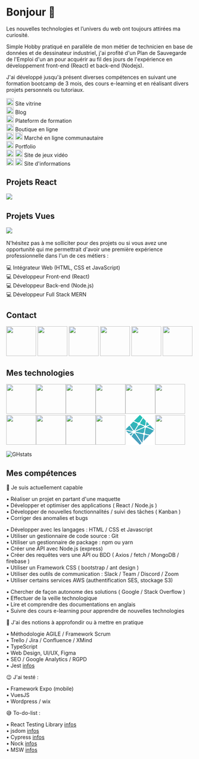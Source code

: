# Bonjour 👋

Les nouvelles technologies et l’univers du web ont toujours attirées ma curiosité.

Simple Hobby pratiqué en parallèle de mon métier de technicien en base de données et de dessinateur industriel, j'ai profité d'un Plan de Sauvegarde de l'Emploi d'un an pour acquérir au fil des jours de l'expérience en développement front-end (React) et back-end (Nodejs).

J'ai développé jusqu'à présent diverses compétences en suivant une formation bootcamp de 3 mois, des cours e-learning et en réalisant divers projets personnels ou tutoriaux.

[<img src="https://cdn-icons-png.flaticon.com/512/733/733609.png" width="20" height="20"/>](https://github.com/frmi2018/react/tree/main/front/react-vitrine) Site vitrine  
[<img src="https://cdn-icons-png.flaticon.com/512/733/733609.png" width="20" height="20"/>](https://github.com/frmi2018/react/tree/main/front/racoont) Blog  
[<img src="https://cdn-icons-png.flaticon.com/512/733/733609.png" width="20" height="20"/>](https://github.com/frmi2018/react/tree/main/front/monkey) Plateform de formation  
[<img src="https://cdn-icons-png.flaticon.com/512/733/733609.png" width="20" height="20"/>](https://github.com/frmi2018/ecommerce-frmi-api) Boutique en ligne  
[<img src="https://cdn-icons-png.flaticon.com/512/733/733609.png" width="20" height="20"/>](https://github.com/frmi2018/vinted-frmi) [<img src="https://cdn-icons-png.flaticon.com/512/1006/1006771.png" width="20" height="20"/>](https://vinted-frmi.netlify.app/) Marché en ligne communautaire  
[<img src="https://cdn-icons-png.flaticon.com/512/733/733609.png" width="20" height="20"/>](https://github.com/frmi2018/portfolio) Portfolio  
[<img src="https://cdn-icons-png.flaticon.com/512/733/733609.png" width="20" height="20"/>](https://github.com/frmi2018/react/tree/main/front/gamepad) [<img src="https://cdn-icons-png.flaticon.com/512/1006/1006771.png" width="20" height="20"/>](https://frmi-gamepad.netlify.app/) Site de jeux vidéo  
[<img src="https://cdn-icons-png.flaticon.com/512/733/733609.png" width="20" height="20"/>](https://github.com/frmi2018/react/tree/main/front/marvel) [<img src="https://cdn-icons-png.flaticon.com/512/1006/1006771.png" width="20" height="20"/>](https://frmi-marvel-api.netlify.app/) Site d'informations

## Projets React

[<img src="https://cdn.jsdelivr.net/gh/devicons/devicon/icons/react/react-original.svg" width="100" height=auto/>](https://github.com/frmi2018/react)

## Projets Vues

[<img src="https://cdn.jsdelivr.net/gh/devicons/devicon/icons/vuejs/vuejs-original.svg" width="100" height=auto/>](https://github.com/frmi2018/vuejs)

N'hésitez pas à me solliciter pour des projets ou si vous avez une opportunité qui me permettrait d'avoir une première expérience professionnelle dans l'un de ces métiers :

💻 Intégrateur Web (HTML, CSS et JavaScript)  
💻 Développeur Front-end (React)  
💻 Développeur Back-end (Node.js)  
💻 Développeur Full Stack MERN

## Contact

[<img src="https://cdn-icons-png.flaticon.com/512/5968/5968534.png" width="80" height="80"/>](mailto:frmi2018@gmail.com)
[<img src="https://cdn-icons-png.flaticon.com/512/174/174857.png" width="80" height="80"/>](https://www.linkedin.com/in/franckmichaud/)
[<img src="https://cdn-icons-png.flaticon.com/512/5968/5968770.png" width="80" height="80"/>](https://frmi2018.wixsite.com/website)
[<img src="https://cdn-icons-png.flaticon.com/512/1384/1384046.png" width="80" height="80"/>](https://my.indeed.com/p/g73hfz7)
[<img src="https://cdn-icons-png.flaticon.com/512/2111/2111615.png" width="80" height="80"/>](https://stackoverflow.com/users/16643299/franck-michaud)
[<img src="https://cdn-icons-png.flaticon.com/512/3135/3135686.png" width="80" height="80"/>](http://frmi.free.fr/perso/franck.michaud.cv.pdf)


## Mes technologies

<img src="https://cdn.jsdelivr.net/gh/devicons/devicon/icons/mongodb/mongodb-original-wordmark.svg" width="80" height="80"/><img src="https://cdn.jsdelivr.net/gh/devicons/devicon/icons/express/express-original.svg" width="80" height="80"/><img src="https://cdn.jsdelivr.net/gh/devicons/devicon/icons/react/react-original-wordmark.svg" width="80" height="80"/><img src="https://cdn.jsdelivr.net/gh/devicons/devicon/icons/nodejs/nodejs-original.svg" width="80" height="80"/><img src="https://cdn.jsdelivr.net/gh/devicons/devicon/icons/html5/html5-original.svg" width="80" height="80"/><img src="https://cdn.jsdelivr.net/gh/devicons/devicon/icons/css3/css3-original.svg" width="80" height="80"/>  
<img src="https://cdn.jsdelivr.net/gh/devicons/devicon/icons/sass/sass-original.svg" width="80" height="80"/><img src="https://cdn.jsdelivr.net/gh/devicons/devicon/icons/javascript/javascript-original.svg" width="80" height="80"/><img src="https://cdn.jsdelivr.net/gh/devicons/devicon/icons/git/git-original.svg" width="80" height="80"/><img src="https://cdn.jsdelivr.net/gh/devicons/devicon/icons/github/github-original.svg" width="80" height="80"/><img src="assets/logos/netlify.png" width="80" height="80"><img src="https://cdn.jsdelivr.net/gh/devicons/devicon/icons/heroku/heroku-plain-wordmark.svg" width="80" height="80"/>

![GHstats](https://github-readme-stats.vercel.app/api?username=frmi2018&show_icons=true)

## Mes compétences

🙂 Je suis actuellement capable

• Réaliser un projet en partant d'une maquette  
• Développer et optimiser des applications ( React / Node.js )  
• Développer de nouvelles fonctionnalités / suivi des tâches ( Kanban )  
• Corriger des anomalies et bugs

• Développer avec les langages : HTML / CSS et Javascript  
• Utiliser un gestionnaire de code source : Git  
• Utiliser un gestionnaire de package : npm ou yarn  
• Créer une API avec Node.js (express)  
• Créer des requêtes vers une API ou BDD ( Axios / fetch / MongoDB / firebase )  
• Utiliser un Framework CSS ( bootstrap / ant design )    
• Utiliser des outils de communication : Slack / Team / Discord / Zoom  
• Utiliser certains services AWS (authentification SES, stockage S3)

• Chercher de façon autonome des solutions ( Google / Stack Overflow )  
• Effectuer de la veille technologique  
• Lire et comprendre des documentations en anglais  
• Suivre des cours e-learning pour apprendre de nouvelles technologies

🤔 J'ai des notions à approfondir ou à mettre en pratique  

• Méthodologie AGILE / Framework Scrum  
• Trello / Jira / Confluence / XMind  
• TypeScript  
• Web Design, UI/UX, Figma  
• SEO / Google Analytics / RGPD  
• Jest [infos](https://jestjs.io/docs/getting-started)  

😉 J'ai testé :

• Framework Expo (mobile)  
• VuesJS  
• Wordpress / wix

😅 To-do-list :  

• React Testing Library [infos](https://testing-library.com/docs/react-testing-library/intro/)  
• jsdom [infos](https://github.com/jsdom/jsdom)  
• Cypress [infos](https://www.cypress.io/)  
• Nock [infos](https://github.com/nock/nock)  
• MSW [infos](https://mswjs.io/)
